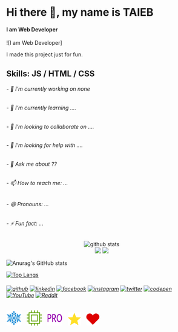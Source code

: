 # Hi there 👋, my name is TAIEB
#### I am Web Developer
![I am Web Developer]

I made this project just for fun.

## Skills:  JS / HTML / CSS

###### - 🔭 I’m currently working on none 
###### - 🌱 I’m currently learning .... 
###### - 👯 I’m looking to collaborate on .... 
###### - 🤔 I’m looking for help with .... 
###### - 💬 Ask me about ?? 
###### - 📫 How to reach me: ... 
###### - 😄 Pronouns: ... 
###### - ⚡ Fun fact: ... 

<p  align="center">
  <img src="https://raw.githubusercontent.com/Taiebkhan735/Taiebkhan735/master/profile-summary-card-output/default/0-profile-details.svg" alt="github stats"></br>
  <img src="https://raw.githubusercontent.com/Taiebkhan735/Taiebkhan735/master/profile-summary-card-output/default/1-repos-per-language.svg">
  <img src="https://raw.githubusercontent.com/Taiebkhan735/Taiebkhan735/master/profile-summary-card-output/default/2-most-commit-language.svg"></br></p>
  
![Anurag's GitHub stats](https://github-readme-stats.vercel.app/api?username=Taiebkhan735&theme=Gradient&show_icons=true)

[![Top Langs](https://github-readme-stats.vercel.app/api/top-langs/?username=Taiebkhan735&langs_count=8)](https://github.com/Taiebkhan735/github-readme-stats)

###### [<img src='https://cdn.jsdelivr.net/npm/simple-icons@3.0.1/icons/github.svg' alt='github' height='40'>](https://github.com/https://github.com/Taiebkhan735)  [<img src='https://cdn.jsdelivr.net/npm/simple-icons@3.0.1/icons/linkedin.svg' alt='linkedin' height='40'>](https://www.linkedin.com/in/https://www.linkedin.com/in/taieb-khan-b22a8121a//)  [<img src='https://cdn.jsdelivr.net/npm/simple-icons@3.0.1/icons/facebook.svg' alt='facebook' height='40'>](https://www.facebook.com/https://www.facebook.com/profile.php?id=100006395766856)  [<img src='https://cdn.jsdelivr.net/npm/simple-icons@3.0.1/icons/instagram.svg' alt='instagram' height='40'>](https://www.instagram.com/https://www.instagram.com/taieb735//)  [<img src='https://cdn.jsdelivr.net/npm/simple-icons@3.0.1/icons/twitter.svg' alt='twitter' height='40'>](https://twitter.com/https://twitter.com/TaiebKhan735)  [<img src='https://cdn.jsdelivr.net/npm/simple-icons@3.0.1/icons/codepen.svg' alt='codepen' height='40'>](https://codepen.io/.)  [<img src='https://cdn.jsdelivr.net/npm/simple-icons@3.0.1/icons/youtube.svg' alt='YouTube' height='40'>](https://www.youtube.com/channel/.)  [<img src='https://cdn.jsdelivr.net/npm/simple-icons@3.0.1/icons/reddit.svg' alt='Reddit' height='40'>](https://www.reddit.com/user/.)  

###### <a href='https://archiveprogram.github.com/'><img src='https://raw.githubusercontent.com/acervenky/animated-github-badges/master/assets/acbadge.gif' width='40' height='40'></a> <a href='https://docs.github.com/en/developers'><img src='https://raw.githubusercontent.com/acervenky/animated-github-badges/master/assets/devbadge.gif' width='40' height='40'></a> <a href='https://github.com/pricing'><img src='https://raw.githubusercontent.com/acervenky/animated-github-badges/master/assets/pro.gif' width='40' height='40'></a> <a href='https://stars.github.com/'><img src='https://raw.githubusercontent.com/acervenky/animated-github-badges/master/assets/starbadge.gif' width='35' height='35'></a> <a href='https://docs.github.com/en/github/supporting-the-open-source-community-with-github-sponsors'><img src='https://raw.githubusercontent.com/acervenky/animated-github-badges/master/assets/sponsorbadge.gif' width='35' height='35'></a> 
